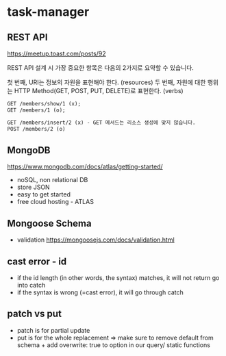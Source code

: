 # task-manager

## REST API

https://meetup.toast.com/posts/92

REST API 설계 시 가장 중요한 항목은 다음의 2가지로 요약할 수 있습니다.

첫 번째, URI는 정보의 자원을 표현해야 한다. (resources)
두 번째, 자원에 대한 행위는 HTTP Method(GET, POST, PUT, DELETE)로 표현한다. (verbs)

```md
GET /members/show/1 (x);
GET /members/1 (o);
```

```md
GET /members/insert/2 (x) - GET 메서드는 리소스 생성에 맞지 않습니다.
POST /members/2 (o)
```

## MongoDB

https://www.mongodb.com/docs/atlas/getting-started/

- noSQL, non relational DB
- store JSON
- easy to get started
- free cloud hosting - ATLAS

## Mongoose Schema

- validation
  https://mongoosejs.com/docs/validation.html

## cast error - id

- if the id length (in other words, the syntax) matches, it will not return go into catch
- if the syntax is wrong (=cast error), it will go through catch

## patch vs put

- patch is for partial update
- put is for the whole replacement
  => make sure to remove default from schema + add overwrite: true to option in our query/ static functions
